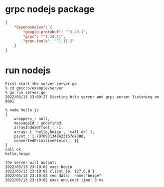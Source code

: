 # grpc nodejs package
```json
{
    "dependencies": {
        "google-protobuf": "^3.20.1",
        "grpc": "^1.24.11",
        "grpc-tools": "^1.11.2"
    }
}
```

# run nodejs

    First start the server server.go
    % cd gmicro/example/server
    % go run server.go
    2022/05/13 23:09:27 Starting http server and grpc server listening on 8081

    % node hello.js
    {
        wrappers_: null,
        messageId_: undefined,
        arrayIndexOffset_: -1,
        array: [ 'hello,heige', 'call ok' ],
        pivot_: 1.7976931348623157e+308,
        convertedPrimitiveFields_: {}
    }
    call ok
    hello,heige
    
    the server will output:
    2022/05/13 23:10:02 exec begin
    2022/05/13 23:10:02 client_ip: 127.0.0.1
    2022/05/13 23:10:02 req data:  name:"heige"
    2022/05/13 23:10:02 exec end,cost time: 0 ms
